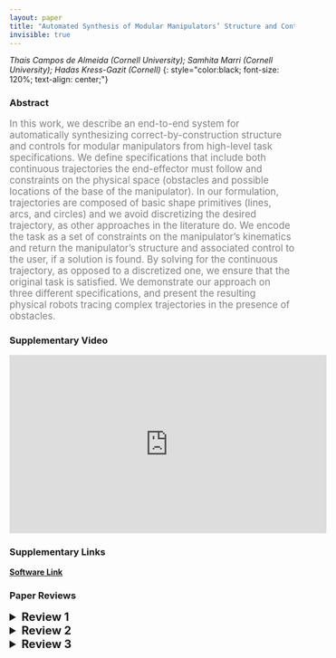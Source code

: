 ```yaml
---
layout: paper
title: "Automated Synthesis of Modular Manipulators’ Structure and Control for Continuous Tasks around Obstacles"
invisible: true
---
```

*Thais Campos de Almeida (Cornell University); Samhita Marri (Cornell University); Hadas Kress-Gazit (Cornell)*
{: style="color:black; font-size: 120%; text-align: center;"}

### Abstract
<html><p style="color:gray; font-size: 120%; text-align: justified;">
In this work, we describe an end-to-end system for automatically synthesizing correct-by-construction structure and controls for modular manipulators from high-level task specifications. We define specifications that include both continuous trajectories the end-effector must follow and constraints on the physical space (obstacles and possible locations of the base of the manipulator). In our formulation, trajectories are composed of basic shape primitives (lines, arcs, and circles) and we avoid discretizing the desired trajectory, as other approaches in the literature do. We encode the task as a set of constraints on the manipulator’s kinematics and return the manipulator’s structure and associated control to the user, if a solution is found. By solving for the continuous trajectory, as opposed to a discretized one, we ensure that the original task is satisfied. We demonstrate our approach on three different specifications, and present the resulting physical robots tracing complex trajectories in the presence of obstacles.

</p></html>

### Supplementary Video
<iframe width="560" height="315" src="https://www.youtube.com/embed/9Uvyu2FJtVM " frameborder="0" allow="accelerometer; autoplay; encrypted-media; gyroscope; picture-in-picture" allowfullscreen></iframe>

### Supplementary Links
**[Software Link](https://github.coecis.cornell.edu/tcd58/Shape-Primitives)**



### Paper Reviews
<details><summary style="font-size:20px;"><b> Review 1</b></summary>
<p style="color:gray; font-size: 120%; text-align: justified;">
The authors formulate their planning system using constrained optimization to solve for both the position of the base of their RRR robot and movement of the RR chain that achieves the desired task.  I cannot help but wonder why they did not plan the trajectory of the end point in polar coordinates relative to the base joint, and use the extra degree of freedom to separately position the links of the manipulator in ways that achieve their obstacle avoidance constraints.  I am certain that I am missing something. This is an interesting paper complete with the analysis necessary to understand it implementation.  I recommend acceptance for publication.
</p> </details>

<details><summary style="font-size:20px;"><b> Review 2</b></summary>
<p style="color:gray; font-size: 120%; text-align: justified;">
The main interest of the proposed method is to avoid discretization of the path which may, as illustrated in the examples given in the paper, lead to feasibility issues. The video provided with the paper nicely shows the possibilities offered by this work. On overall, the paper is well organized and presented.However, in my opinion, the following concerns must be dealt with.1. The main issue with the method is its applicability limited to planar paths, obstacles in form of circles and planar 2 and 3-DOF manipulators. These important limitations are not explained, not even mentioned, in the abstract, introduction and conclusion of the paper. The literature review, comparing this work with previous ones, should also account for these limitations by providing fair comparisons with previous methods which can be applied to spatial cases.2. The main tool allowing the method to avoid discretization is the use of swept volume (SV) calculations. Regarding these calculations, I have the following concerns:2a. There is not literature review on this topic in the paper which makes it difficult to assess the detailed technical contribution of the paper. Unless I miss something, he SV calculations mainly amounts to simple planar convex hull calculations which tends to show that the technical contribution is limited.2b. The method is mainly limited to planar 2-DOF manipulators since the SV for 3-DOF manipulators is calculated assuming that only the last two links are moving during the execution of a shape primitive which, essentially, makes the 3-DOF manipulator having 2 DOFs.2c. The extension of the method to spatial paths and manipulators with 3 or more degrees of freedom may be very challenging. This extension is mentioned in the future works but there is no clue of the difficulties linked to SV calculations in 3D and for n-DOF manipulators with n>3 (notably on the issue of multiple inverse kinematics solutions).3. The choice of the optimization problem cost function as the sum of link lengths is not motivated. Several other criteria, as found in the literature, could have been used so why this one? Why not a multi-objective optimization problem formulation?4. What about possible issues with kinematics singularities and what about the timing and synchronization of the manipulator joints along the path?
</p> </details>

<details><summary style="font-size:20px;"><b> Review 3</b></summary>
<p style="color:gray; font-size: 120%; text-align: justified;">
In this work the authors present a constrained optimization approach to computationally determining a design and trajectory for a multi-link (2 or 3) planar robot in order to enable it to follow a continuous, user specified end effector trajectory on a 2D plane in the presence of obstacles.The authors demonstrate the efficacy of their method on a fully implemented physical system that includes a user interface for detailing circular obstacles in the robot’s environment, constraints on the robot’s base position, and the continuous trajectory that must be followed by the end effector. The authors show that the method is successfully able to generate a design for 3 trajectories, and then show the robot performing the task in the physical world after fabricating the design produced by the method. Additionally, the authors favorably compare their method to one that does not consider continuous trajectory following but rather discretized trajectories based on a sampling-based motion planning method.The strengths of the paper include the impressive end-to-end demonstration of the method’s use from task definition to physical execution on a robot constructed according to the designs produced by the method. This step, physical construction of multiple designs, is one that is often missing in design optimization work and is appreciated here. A related strength is that the paper demonstrates a complete system, including the user interface for defining the task and constraints. Consideration of the interface through which users define tasks and constraints is an important aspect of building useful robotic systems that is frequently overlooked. Its inclusion here is appreciated. Additionally, for the most part the method is thoroughly described and the paper is generally well written. Further, the video attachment is valuable and demonstrates the results nicely.There are some concerns that would strengthen the paper were they addressed.In no particular order:1) In some places in the paper, the descriptions of aspects of the method for the 2-link case are thorough, but the description of how that is extended to 3 links is not sufficiently detailed to be clear. For instance, in the last two paragraphs of Section IIIa, the SV simplification for the 3DOF case is done by not allowing the proximal link to move during the execution of a shape primitive. The implications of this simplification need to be described. Does this simplification have a meaningful effect on the method’s ability to find valid solutions? This needs described in more detail and the implications should be discussed. Similarly the following paragraph which describes the “changing origin” simplification should be expanded upon and the implications discussed.2) In some cases the terminology is not conducive to clarity and may be inconsistent or utilized prior to being defined. For instance j, u, I, f, closest, and farthest in the constraints on equation 1. These can be inferred with some difficulty but should be explicitly defined prior to their use.3) It is appreciated that the authors note that the method’s success is subject to its initialization. As the method is constructed as a very highly constrained optimization problem and implemented using an optimization algorithm that doesn’t provide global guarantees, this is potentially a major issue. This is partially addressed by the “Initial guess” paragraph in the implementation paragraph, however this issue is worthy of more thorough evaluation and discussion. How frequently does the optimization fail to find a solution? The ramifications of this issue would become more clear if quantitative evaluation of this issue was included in the work, perhaps via some notion of randomized trajectories and randomized environments. Such an evaluation would then in turn would help the reader understand the likelihood of success of the method with respect to desired trajectories outside of the three currently evaluated.4) Building on the last point, inclusion of the computation time analysis in the paper is appreciated, but could be more thorough. Computational time required by constrained optimization is generally heavily dependent on the specific problem instance and as such the computational time required by the method isn’t sufficiently evaluated by only 3 problem instances. If randomized trajectories or environments were included as described in the previous point, the timing results would provide more insight into the time required by the method across more problems. Further, the RRT-based comparison method, as a sampling-based method, is going to be dependent on the random seed it is initialized with. It would be valuable to run the RRT-based method multiple times and report statistics on the timing results for this to be more meaningful.5) The method is specifically tailored to end effector trajectories in R^2 to be followed by a planar manipulator of 2 or 3 links. However most of your motivating examples in the introduction would require R^3 or SE(3) end effector trajectories to be executed on more complex, non-planar manipulators. The paper would be strengthened if the case solved by the method (Planar trajectory with 2 or 3 link planar manipulator) is given more motivation. I do appreciate that an extension to 3D trajectories with more DOFs in the manipulator is mentioned in the Future Work paragraph, however it would be great if the authors could also include a very short description of potential ways they envision modifying or building on the method in order to expand to higher dimensional trajectories.
</p> </details>


